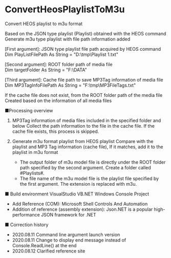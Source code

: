 # ConvertHeosPlaylistToM3u
Convert HEOS playlist to m3u format

Based on the JSON type playlist (Playlist) obtained with the HEOS command
Generate m3u type playlist with file path information added  
  
[First argument]: JSON type playlist file path acquired by HEOS command  
 Dim PlayListFilePath As String = "D:\tmp\Playlist 1.txt"

[Second argument]: ROOT folder path of media file  
 Dim targetFolder As String = "F:\DATA\"

[Third argument]: Cache file path to save MP3Tag information of media file  
 Dim MP3TagInfoFilePath As String = "F:\tmp\MP3FileTags.txt"  
  
 If the cache file does not exist, from the ROOT folder path of the media file  
 Created based on the information of all media files  
  
  
■Processing overview  
1. MP3Tag information of media files included in the specified folder and below
   Collect the path information to the file in the cache file.
   If the cache file exists, this process is skipped.

2. Generate m3u format playlist from HEOS playlist
   Compare with the playlist and MP3 Tag information (cache file),
   If it matches, add it to the playlist in m3u format

   * The output folder of m3u model file is directly under the ROOT folder path specified by the second argument.
     Create a folder called #Playlists#.
   * The file name of the m3u model file is the playlist file specified by the first argument.
     The extension is replaced with m3u.


■ Build environment
 VisualStudio VB.NET Windows Console Project
* Add Reference (COM): Microsoft Shell Controls And Automation
* Addition of reference (assembly extension): Json.NET is a popular high-performance JSON framework for .NET

■ Correction history
* 2020.08.11 Command line argument launch version  
* 2020.08.11 Change to display end message instead of Console.ReadLine() at the end  
* 2020.08.12 Clarified reference site  
